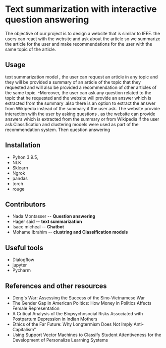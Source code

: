 # Text summarization with interactive question answering
The objective of our project is to design a website that is similar to IEEE. the users can react with the website and ask about the article so we summarize the article for the user and make recommendations for the user with the same topic of the article.   

## Usage
text summarization model , the user can request an article in any topic and they will be provided a summary of an article of the topic that they requested and will also be provided a recommendation of other articles of the same topic. -Moreover, the user can ask any question related to the topic that he requested and the website will provide an answer which is extracted from the summary .also there is an option to extract the answer from Wikipedia instead of the summary if the user ask. The website provide interaction with the user by asking questions . as the website can provide answers which is extracted from the summary or from Wikipedia if the user ask.Classification and clustering models were used as part of the recommendation system. Then question answering

## Installation
* Pyhon 3.9.5,
* NLK 
* Sklearn 
* Ngrok
* pandas
* torch
* rouge

## Contributors
* Nada Montasser  --   **Question answering** 
* Hager said      --   **text summarization** 
* Isacc micheal   --   **Chatbot** 
* Mohame Ibrahim  --   **clustring and Classification models** 

## Useful tools
* Dialogflow
* jupyter
* Pycharm 

## References and other resources
* Deng's War: Assessing the Success of the Sino-Vietnamese War 
* The Gender Gap in American Politics: How Money in Politics Affects Female Representation
* A Critical Analysis of the Biopsychosocial Risks Associated with Postpartum Depression in Indian Mothers
* Ethics of the Far Future: Why Longtermism Does Not Imply Anti-Capitalism"
* Using Support Vector Machines to Classify Student Attentiveness for the Development of Personalize Learning Systems
